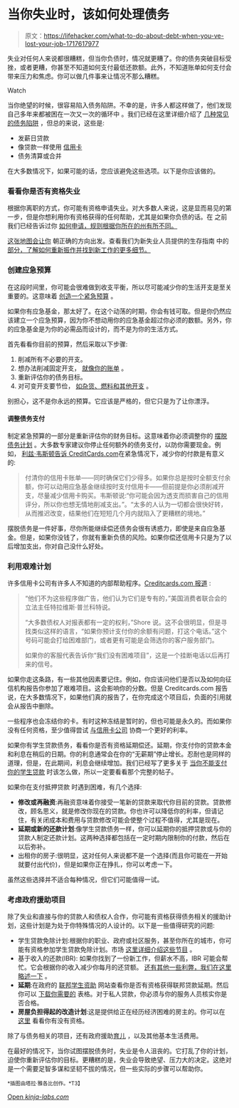 # 当你失业时，该如何处理债务

> 原文：<https://lifehacker.com/what-to-do-about-debt-when-you-ve-lost-your-job-1717617977>

失业对任何人来说都很糟糕，但当你负债时，情况就更糟了。你的债务突破目标受挫，或者更糟，你甚至不知道如何支付最低还款额。此外，不知道账单如何支付会带来压力和焦虑。你可以做几件事来让情况不那么糟糕。

Watch

当你绝望的时候，很容易陷入债务陷阱。不幸的是，许多人都这样做了，他们发现自己多年来都被困在一次又一次的循环中 。我们已经在这里详细介绍了 [几种常见的债务陷阱](http://twocents.lifehacker.com/common-debt-traps-that-keep-you-living-paycheck-to-pa-1637915715) ，但总的来说，这些是:

*   发薪日贷款
*   像贷款一样使用 [信用卡](http://lifehacker.com/how-i-finally-paid-off-a-lifetime-of-credit-card-debt-1462432758)
*   债务清算或合并

在大多数情况下，如果可能的话，您应该避免这些选项。以下是你应该做的。

### 看看你是否有资格失业

根据你离职的方式，你可能有资格申请失业。对大多数人来说，这是显而易见的第一步，但是你想利用你有资格获得的任何帮助，尤其是如果你负债的话。在 之前我们已经告诉过你 [如何申请，规则根据你所在的州有所不同。](http://lifehacker.com/a-survival-guide-for-the-newly-unemployed-1464047464)

[这张地图会让你](http://www.servicelocator.org/OWSLinks.asp) 朝正确的方向出发。查看我们为新失业人员提供的生存指南 中的 [部分，了解如何重新振作并找到新工作的更多细节。](https://lifehacker.com/a-survival-guide-for-the-newly-unemployed-1464047464)

### 创建应急预算

在这段时间里，你可能会很难做到收支平衡，所以尽可能减少你的生活开支是至关重要的。这意味着 [创造一个紧急预算](https://lifehacker.com/how-to-build-an-emergency-budget-and-why-you-need-one-1707076612) 。

如果你有应急基金，那太好了。在这个动荡的时期，你会有钱可取。但是你仍然应该建立一个应急预算，因为你不想动用你的应急基金超过你必须的数额。另外，你的应急基金是为你的必需品而设计的，而不是为你的生活方式。

首先看看你目前的预算，然后采取以下步骤:

1.  削减所有不必要的开支。
2.  想办法削减固定开支， [就像你的账单](http://lifehacker.com/a-bill-by-bill-guide-to-saving-money-on-your-monthly-ex-5823762#_ga=1.135783601.1662698338.1411053142) 。
3.  重新评估你的债务目标。
4.  对可变开支要节俭， [如杂货、燃料和其他开支](http://lifehacker.com/how-to-save-money-on-groceries-and-keep-making-awesome-1442877348) 。

别担心，这不是你永远的预算。它应该是严格的，但它只是为了让你漂浮。

#### 调整债务支付

制定紧急预算的一部分是重新评估你的财务目标。这意味着你必须调整你的 [摆脱债务计划](http://lifehacker.com/a-step-by-step-guide-to-getting-out-of-debt-1475515477) 。大多数专家建议你停止任何额外的债务支付，以防你需要现金。例如， [利兹·韦斯顿告诉 CreditCards.com](http://www.creditcards.com/credit-card-news/smart-credit-card-strategies-before-after-job-loss-1267.php)在紧急情况下，减少你的付款是有意义的:

> 付清你的信用卡账单——同时确保它们少得多。如果你总是按时全额支付余额，你可以动用应急基金继续按时支付信用卡——但前提是你必须削减开支，尽量减少信用卡购买。韦斯顿说:“你可能会因为透支而损害自己的信用评分，所以你也想无情地削减支出。”。“太多的人认为一切都会很快好转，从而推迟改变，结果他们在短短几个月内就陷入了更糟糕的境地。”

摆脱债务是一件好事，尽你所能继续偿还债务会很有诱惑力，即使是来自应急基金。但是，如果你没钱了，你就有重新负债的风险。如果你偿还信用卡只是为了以后增加支出，你对自己没什么好处。

### 利用艰难计划

许多信用卡公司有许多人不知道的内部帮助程序。[Creditcards.com 报道](http://www.creditcards.com/credit-card-news/credit-card-hardship-program-debt-problems-1273.php) :

> “他们不为这些程序做广告，他们认为它们是专有的，”美国消费者联合会的立法主任特拉维斯·普兰科特说。
> 
> “大多数债权人对报表都有一定的权利，”Shore 说。这不会很明显，但是寻找类似这样的语言，“如果你预计支付你的余额有问题，打这个电话。”这个号码可能会打给困难部门，或者更有可能是会筛选你的客户服务部门。
> 
> 如果你的客服代表告诉你“我们没有困难项目”，这是一个挂断电话以后再打来的信号。

如果你走这条路，有一些其他因素要记住。例如，你应该问他们是否以及如何向征信机构报告你参加了艰难项目。这会影响你的分数。但是 Creditcards.com 报告说，在大多数情况下，如果他们真的报告了，在你完成这个项目后，负面的引用就会从报告中删除。

一些程序也会冻结你的卡。有时这种冻结是暂时的，但也可能是永久的。而如果你没有任何资格，至少值得尝试 [与信用卡公司](https://lifehacker.com/negotiate-a-lower-credit-card-apr-with-this-script-1690542594) 协商一个更好的利率。

如果你有学生贷款债务，看看你是否有资格延期偿还。延期，你支付你的贷款本金和利息在稍后的日期。你的利息通常会在你的“无薪期”停止增长。忍耐也是同样的道理，但是，在此期间，利息会继续增加。我们已经写了更多关于 [当你不能支付你的学生贷款](http://twocents.lifehacker.com/what-to-do-when-you-cant-afford-to-pay-your-student-loa-1594957967) 时该怎么做，所以一定要看看那个完整的帖子。

如果你在支付抵押贷款 时遇到困难，有几个选择:

*   **修改或再融资**:再融资意味着你接受一笔新的贷款来取代你目前的贷款。贷款修改，顾名思义，就是修改你现在的贷款。你也许可以降低你的利率，但请记住，有关闭成本和费用与贷款修改可能会使整个过程不值得，尤其是现在。
*   **延期或新的还款计划**:像学生贷款债务一样，你可以延期你的抵押贷款或与你的贷款人制定还款计划。这两种选择都包括在一定时期内限制你的付款，然后在以后弥补。
*   出租你的房子:很明显，这对任何人来说都不是一个选择(而且你可能在一开始就要付出代价)，但是如果你正在挣扎，你可以考虑一下。

虽然这些选择并不适合每种情况，但它们可能值得一试。

### 考虑政府援助项目

除了失业和直接与你的贷款人和债权人合作，你可能有资格获得债务相关的援助计划，这些计划是为处于你特殊情况的人设计的。以下是一些值得研究的问题:

*   学生贷款免除计划:根据你的职业、政府或社区服务，甚至你所在的城市，你可能有资格参加学生贷款免除计划。市场 [这里详细介绍这些节目](http://www.marketplace.org/topics/your-money/numbers/how-get-rid-your-student-loans-without-paying) 。
*   基于收入的还款(IBR): 如果你找到了一份新工作，但薪水不高，IBR 可能会帮忙。它会根据你的收入减少你每月的还贷额。 [还有其他一些利弊，我们在这里略述一下](http://twocents.lifehacker.com/what-to-do-when-you-cant-afford-to-pay-your-student-loa-1594957967) 。
*   **延期**:在政府的 [联邦学生资助](https://studentaid.ed.gov/repay-loans/deferment-forbearance#deferment-eligibility) 网站查看你是否有资格获得联邦贷款延期。然后你可以 [下载你需要的](http://www.igrad.com/articles/download-financial-aid-direct-loans-forms-deferments) 表格。对于私人贷款，你必须与你的服务人员核实你是否合格。
*   **房屋负担得起的改造计划**:这是提供给正在经历经济困难的房主的。你可以在 [这里](http://www.makinghomeaffordable.gov/programs/lower-payments/Pages/hamp.aspx) 看看你有没有资格。

除了与债务相关的项目，还有政府援助[育儿](http://www.fns.usda.gov/wic/wic-eligibility-requirements) ，以及其他基本生活费用。

在最好的情况下，当你试图摆脱债务时，失业是令人沮丧的。它打乱了你的计划，迫使你重新评估你的目标。更糟糕的是，失业会导致绝望、压力大的决定。这绝对是一个需要足智多谋和坚韧不拔的情况，但一些实际的步骤可以帮助你。

<small>*插图由塔拉·雅各比创作。*T3】</small>

[Open *kinja-labs.com*](http://kinja-labs.com/related-widget/?posts=1693032263,509536697,5794373&title=Recommended%20stories)